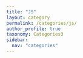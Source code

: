 ```yaml
---
title: "JS"
layout: category
permalink: /categories/js/
author_profile: true
taxonomy: Categories3
sidebar:
  nav: "categories"
---
```

